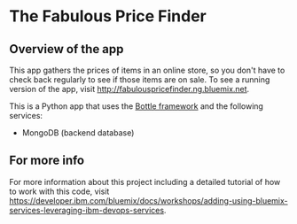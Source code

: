 # The Fabulous Price Finder #

## Overview of the app ##

This app gathers the prices of items in an online store, so you don't have to check back regularly to see if those items are on sale.  To see a running version of the app, visit http://fabulouspricefinder.ng.bluemix.net.

This is a Python app that uses the [Bottle framework](http://bottlepy.org/docs/dev/) and the following services:

-   MongoDB (backend database)
		
## For more info ##

For more information about this project including a detailed tutorial of how to work with this code, visit https://developer.ibm.com/bluemix/docs/workshops/adding-using-bluemix-services-leveraging-ibm-devops-services.